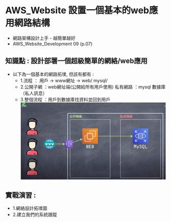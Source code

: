 # AWS_Website 設置一個基本的web應用網路結構
+ 網路架構設計上手 - 越簡單越好
+ AWS_Website_Development 09 (p.07) 

## 知識點 : 設計部署一個超級簡單的網絡/web應用


+ 以下為一個基本的網路拓墣, 但該有都有 : 
    + 1.流程 ： 用戶 → www網址 →  web/ mysql/ 
    + 2.公開子網 ：web網址端(公開給所有用戶使用) 私有網路 ：mysql 數據庫（私人訊息）
    + 3.整個流程 ：用戶到數據庫找資料並回到用戶
![DesignASimpleWeb](./img/SimpleWeb.PNG)

## 實戰演習 : 
+ 1.網絡設計拓墣圖
+ 2.建立我們的系統跟蹤






